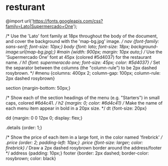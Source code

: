 # resturant
@import url('https://fonts.googleapis.com/css?family=Lato|Supermercado+One');

/* Use the 'Lato' font family at 18px throughout the body of the document, and cover the background with the 'map-bg.jpg' image. */
nav {font-family: sans-serif; font-size: 10px;}
body {font: lato; font-size: 18px; background-image:url(map-bg.jpg);} 
#main {width: 900px; margin: 10px auto;}
/* Use the 'Supermercado One' font at 45px (colored #5d4037) for the restaurant name. */
h1 {font: supermeracdo one; font-size: 45px; color: #5d4037}
/* Set the separator between the columns (the "column-rule") to be 2px dashed rosybrown. */
#menu {columns: 400px 2; column-gap: 100px; column-rule: 2px dashed rosybrown}

section {margin-bottom: 50px;}

/* Show each of the section headings of the menu (e.g. "Starters") in small caps, colored #6d4c41. */
h2 {margin: 0;
color: #6d4c41}
/* Make the name of each menu item appear in bold in a 20px size. */
dt {font-size: 20px}


dd {margin: 0 0 12px 0; display: flex;}

.details {order: 1;}

/* Show the price of each item in a large font, in the color named 'firebrick' */
.price {order: 2; padding-left: 10px;}
.price {font-size: larger; color: firebrick}
/* Draw a 2px dashed rosybrown border around the address/footer */
address {padding: 10px;}
footer {border: 2px dashed; border-color: rosybrown; color: black}
